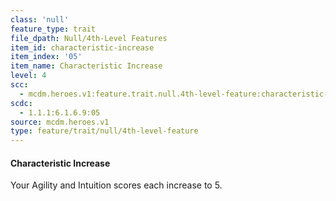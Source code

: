 ```yaml
---
class: 'null'
feature_type: trait
file_dpath: Null/4th-Level Features
item_id: characteristic-increase
item_index: '05'
item_name: Characteristic Increase
level: 4
scc:
  - mcdm.heroes.v1:feature.trait.null.4th-level-feature:characteristic-increase
scdc:
  - 1.1.1:6.1.6.9:05
source: mcdm.heroes.v1
type: feature/trait/null/4th-level-feature
---
```


#### Characteristic Increase

Your Agility and Intuition scores each increase to 5.
